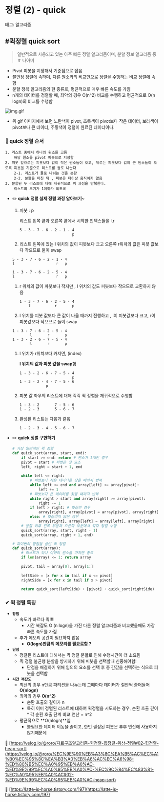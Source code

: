 # 정렬 (2) - quick

태그: 알고리즘

## #퀵정렬 quick sort

> 일반적으로 사용되고 있는 아주 빠른 정렬 알고리즘이며, 분할 정보 알고리즘 중ㅎ 나아미
> 
- Pivot 피봇을 지정해서 기준점으로 잡음
- 불안정 정렬에 속하며, 다른 원소와의 비교만으로 정렬을 수행하는 비교 정렬에 속함
- 분할 정복 알고리즘의 한 종류로, 평균적으로 매우 빠른 속도를 가짐
- n개의 데이터를 정렬할 때, 최악의 경우 O(n^2) 비교를 수행하고 평균적으로 O(n logn)의 비교를 수행함

![img.gif](%E1%84%8C%E1%85%A5%E1%86%BC%E1%84%85%E1%85%A7%E1%86%AF%20(2)%20-%20quick%20521eaf2442a8460089850a04b3c1718c/img.gif)

- 위 gif 이미지에서 보면 노란색이 pivot, 초록색이 pivot보다 작은 데이터, 보라색이 pivot보다 큰 데이터, 주황색이 정렬이 완료된 데이터이다.

### **📌 quick 정렬 순서**

```
1. 리스트 중에서 하나의 원소를 고름
	해당 원소를 pivot 피봇으로 지정함
2. 피봇 앞으로는 피봇보다 값이 작은 원소들이 오고, 뒤로는 피봇보다 값이 큰 원소들이 오도록 피봇을 기준으로 리스트를 둘로 나눈다
	2-1. 리스트가 둘로 나뉘는 것을 분할
	2-2. 분할을 마친 뒤 , 피봇은 더이상 움직이지 않음
3. 분할된 두 리스트에 대해 재귀적으로 위 과정을 반복한다. 
	리스트의 크기가 1이하가 되도록
```

- ✏️ **quick 정렬 실제 정렬 과정 알아보기~**
    1. 피봇 : p 
        
        리스트 왼쪽 끝과 오른쪽 끝에서 시작한 인덱스들을 l,r
        
        ```
        5 - 3 - 7 - 6 - 2 - 1 - 4
                                p
        ```
        
    
     2. 리스트 왼쪽에 있는 l 위치의 값이 피봇보다 크고 오른쪽 r위치의 값은 피봇 값보다 작으므로 둘이 swap 
    
    ```
    5 - 3 - 7 - 6 - 2 - 1 - 4
    l                   r   p
    
    1 - 3 - 7 - 6 - 2 - 5 - 4
    l                   r   p
    ```
    
    1. r 위치의 값이 피봇보다 작지만 , l 위치의 값도 피봇보다 작으므로 교환하지 않음
        
        ```
        1 - 3 - 7 - 6 - 2 - 5 - 4
            l           r       p
        ```
        
    2. l 위치를 피봇 값보다 큰 값이 나올 때까지 진행하고 , l이 피봇값보다 크고, r이 피봇값보다 작으므로 둘이 swap 
    
    ```
    1 - 3 - 7 - 6 - 2 - 5 - 4
            l       r       p
    1 - 3 - 2 - 6 - 7 - 5 - 4
            l       r       p
    ```
    
    1. l 위치가 r위치보다 커지면, (index)
        
        **l 위치의 값과 피봇 값을 swap**함
        
        ```
        1 - 3 - 2 - 6 - 7 - 5 - 4
                                p
        1 - 3 - 2 - 4 - 7 - 5 - 6
                    p
        ```
        
    2. 피봇 값 좌우의 리스트에 대해 각각 퀵 정렬을 재귀적으로 수행함
        
        ```
        1 - 3 - 2       7 - 5 - 6
        1 - 2 - 3       5 - 6 - 7
        ```
        
    3. 완성된 리스트는 다음과 같음
        
        `1 - 2 - 3 - 4 - 5 - 6 - 7`
        
- ✏️ **quick 정렬 구현하기**
    
    ```python
    # 가장 일반적인 퀵 정렬
    def quick_sort(array, start, end):
        if start >= end: return # 원소가 1개인 경우
        pivot = start # 피벗은 첫 요소
        left, right = start + 1, end
        
        while left <= right:
            # 피벗보다 작은 데이터를 찾을 때까지 반복
            while left <= end and array[left] <= array[pivot]:
                left += 1
            # 피벗보다 큰 데이터를 찾을 때까지 반복
            while right > start and array[right] >= array[pivot]:
                right -= 1
            if left > right: # 엇갈린 경우
                array[right], array[pivot] = array[pivot], array[right]
            else: # 엇갈리지 않은 경우
                array[right], array[left] = array[left], array[right]
        # 분할 이후 왼쪽 부분과 오른쪽 부분에서 각각 정렬 수행
        quick_sort(array, start, right - 1)
        quick_sort(array, right + 1, end)
    
    # 파이썬의 장점을 살린 퀵 정렬
    def quick_sort(array):
        # 리스트가 하나 이하의 원소를 가지면 종료
        if len(array) <= 1: return array
        
        pivot, tail = array[0], array[1:]
        
        leftSide = [x for x in tail if x <= pivot]
        rightSide = [x for x in tail if x > pivot]
        
        return quick_sort(leftSide) + [pivot] + quick_sort(rightSide)
    ```
    

### **✔ 퀵 정렬 특징**

- **`장점`**
    - 속도가 빠르다 퀵!!!!
        - 시간 복잡도 O (n logn)을 가진 다른 정렬 알고리즘과 비교했을때도 가장 빠른 속도를 가짐
    - 추가 메모리 공간이 필요하지 않음
        - **O(logn)만큼의 메모리를 필요로함  ?**
- **`단점`**
    - 정렬된 리스트에 대해서는 퀵 정렬 분할로 인해 수행시간이 더 소요됨
    - 퀵 정렬 불균형 분할을 방지하기 위해 피봇을 선택할때 신중해야함!
        - 단점을 해결하기 위해 임의의 요소를 선택 후 중 간값을 선택하는 식으로 피봇을 선택함
- **`시간 복잡도`**
    - 최선의 경우 n만큼 파티션을 나누는데 그때마다 데이터가 절반씩 줄어들어 **O(nlogn)**
    - 최악의 경우 **O(n^2)**
        - 순환 호출의 깊이가 n
        - 특히 이미 정렬된 리스트에 대하여 퀵정렬을 시도하는 경우, 순환 호출 깊이 * 각 순환 호출 단계 비교 연산 = n^2
    - 평균적으로 **O(nlogn)**임
        - 불필요한 데이터 이동을 줄이고, 한번 결정된 피봇은 추후 연산에 사용하지 않기때문에

🔗 [https://velog.io/@roro/자료구조알고리즘-퀵정렬-힙정렬-위상-정렬#02-힙정렬-heap-sort](https://velog.io/@roro/%EC%9E%90%EB%A3%8C%EA%B5%AC%EC%A1%B0%EC%95%8C%EA%B3%A0%EB%A6%AC%EC%A6%98-%ED%80%B5%EC%A0%95%EB%A0%AC-%ED%9E%99%EC%A0%95%EB%A0%AC-%EC%9C%84%EC%83%81-%EC%A0%95%EB%A0%AC#02-%ED%9E%99%EC%A0%95%EB%A0%AC-heap-sort)

🔗 [https://latte-is-horse.tistory.com/197](https://latte-is-horse.tistory.com/197)